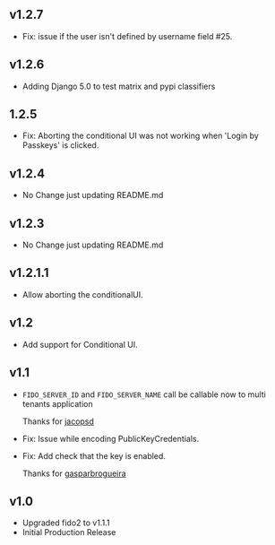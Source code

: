 ## v1.2.7

* Fix: issue if the user isn't defined by username field #25.

## v1.2.6

* Adding Django 5.0 to test matrix and pypi classifiers

## 1.2.5

* Fix: Aborting the conditional UI was not working when 'Login by Passkeys' is clicked.


## v1.2.4

* No Change just updating README.md

## v1.2.3

* No Change just updating README.md

## v1.2.1.1

* Allow aborting the conditionalUI.

## v1.2

* Add support for Conditional UI.

## v1.1

* `FIDO_SERVER_ID` and `FIDO_SERVER_NAME` call be callable now to multi tenants application

   Thanks for [jacopsd](https://github.com/jacopsd)   
* Fix: Issue while encoding PublicKeyCredentials.
* Fix: Add check that the key is enabled.
   
    Thanks for [gasparbrogueira](https://github.com/gasparbrogueira)

## v1.0
* Upgraded fido2 to v1.1.1
* Initial Production Release